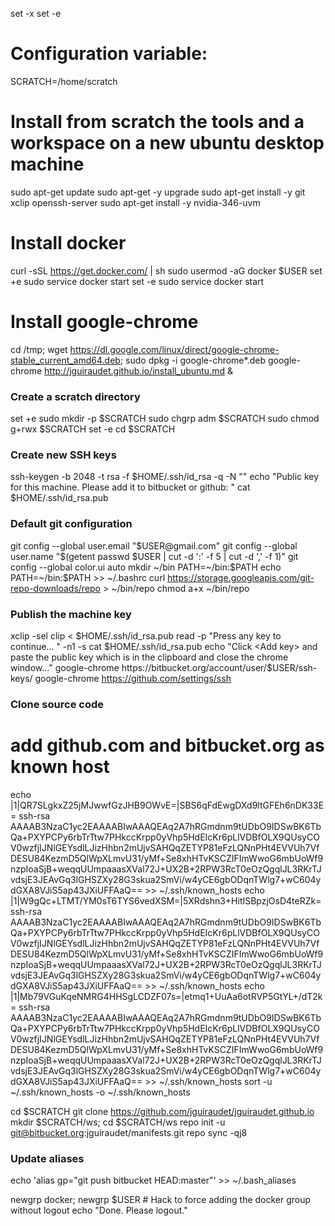 
set -x
set -e

# Configuration variable:
SCRATCH=/home/scratch

# Install from scratch the tools and a workspace on a new ubuntu desktop machine
sudo apt-get update
sudo apt-get -y upgrade
sudo apt-get install -y git xclip openssh-server
sudo apt-get install -y nvidia-346-uvm

# Install docker
curl -sSL https://get.docker.com/ | sh
sudo usermod -aG docker $USER
set +e
sudo service docker start
set -e
sudo service docker start

# Install google-chrome
cd /tmp; wget https://dl.google.com/linux/direct/google-chrome-stable_current_amd64.deb; sudo dpkg -i google-chrome*.deb
google-chrome http://jguiraudet.github.io/install_ubuntu.md &

### Create a scratch directory
set +e
sudo mkdir -p  $SCRATCH
sudo chgrp adm $SCRATCH
sudo chmod g+rwx $SCRATCH
set -e
cd $SCRATCH

### Create new SSH keys
ssh-keygen -b 2048 -t rsa -f $HOME/.ssh/id_rsa -q -N ""
echo "Public key for this machine. Please add it to bitbucket or github: "
cat $HOME/.ssh/id_rsa.pub

### Default git configuration
git config --global user.email "$USER@gmail.com"
git config --global user.name "$(getent passwd $USER | cut -d ':' -f 5 | cut -d ',' -f 1)"
git config --global color.ui auto
mkdir ~/bin
PATH=~/bin:$PATH
echo PATH=~/bin:$PATH >> ~/.bashrc
curl https://storage.googleapis.com/git-repo-downloads/repo > ~/bin/repo
chmod a+x ~/bin/repo

### Publish the machine key
xclip -sel clip < $HOME/.ssh/id_rsa.pub
read -p "Press any key to continue... " -n1 -s
cat $HOME/.ssh/id_rsa.pub
echo "Click <Add key> and paste the public key which is in the clipboard and close the chrome window..."
google-chrome https://bitbucket.org/account/user/$USER/ssh-keys/
google-chrome https://github.com/settings/ssh

### Clone source code

# add github.com and bitbucket.org as known host
echo |1|QR7SLgkxZ25jMJwwfGzJHB9OWvE=|SBS6qFdEwgDXd9ltGFEh6nDK33E= ssh-rsa AAAAB3NzaC1yc2EAAAABIwAAAQEAq2A7hRGmdnm9tUDbO9IDSwBK6TbQa+PXYPCPy6rbTrTtw7PHkccKrpp0yVhp5HdEIcKr6pLlVDBfOLX9QUsyCOV0wzfjIJNlGEYsdlLJizHhbn2mUjvSAHQqZETYP81eFzLQNnPHt4EVVUh7VfDESU84KezmD5QlWpXLmvU31/yMf+Se8xhHTvKSCZIFImWwoG6mbUoWf9nzpIoaSjB+weqqUUmpaaasXVal72J+UX2B+2RPW3RcT0eOzQgqlJL3RKrTJvdsjE3JEAvGq3lGHSZXy28G3skua2SmVi/w4yCE6gbODqnTWlg7+wC604ydGXA8VJiS5ap43JXiUFFAaQ== >> ~/.ssh/known_hosts
echo |1|W9gQc+LTMT/YM0sT6TYS6vedXSM=|5XRdshn3+HitISBpzjOsD4teRZk= ssh-rsa AAAAB3NzaC1yc2EAAAABIwAAAQEAq2A7hRGmdnm9tUDbO9IDSwBK6TbQa+PXYPCPy6rbTrTtw7PHkccKrpp0yVhp5HdEIcKr6pLlVDBfOLX9QUsyCOV0wzfjIJNlGEYsdlLJizHhbn2mUjvSAHQqZETYP81eFzLQNnPHt4EVVUh7VfDESU84KezmD5QlWpXLmvU31/yMf+Se8xhHTvKSCZIFImWwoG6mbUoWf9nzpIoaSjB+weqqUUmpaaasXVal72J+UX2B+2RPW3RcT0eOzQgqlJL3RKrTJvdsjE3JEAvGq3lGHSZXy28G3skua2SmVi/w4yCE6gbODqnTWlg7+wC604ydGXA8VJiS5ap43JXiUFFAaQ== >> ~/.ssh/known_hosts
echo |1|Mb79VGuKqeNMRG4HHSgLCDZF07s=|etmq1+UuAa6otRVP5GtYL+/dT2k= ssh-rsa AAAAB3NzaC1yc2EAAAABIwAAAQEAq2A7hRGmdnm9tUDbO9IDSwBK6TbQa+PXYPCPy6rbTrTtw7PHkccKrpp0yVhp5HdEIcKr6pLlVDBfOLX9QUsyCOV0wzfjIJNlGEYsdlLJizHhbn2mUjvSAHQqZETYP81eFzLQNnPHt4EVVUh7VfDESU84KezmD5QlWpXLmvU31/yMf+Se8xhHTvKSCZIFImWwoG6mbUoWf9nzpIoaSjB+weqqUUmpaaasXVal72J+UX2B+2RPW3RcT0eOzQgqlJL3RKrTJvdsjE3JEAvGq3lGHSZXy28G3skua2SmVi/w4yCE6gbODqnTWlg7+wC604ydGXA8VJiS5ap43JXiUFFAaQ== >> ~/.ssh/known_hosts
sort -u ~/.ssh/known_hosts -o ~/.ssh/known_hosts

cd $SCRATCH
git clone https://github.com/jguiraudet/jguiraudet.github.io
mkdir $SCRATCH/ws; cd $SCRATCH/ws
repo init -u git@bitbucket.org:jguiraudet/manifests.git
repo sync -qj8

### Update aliases
echo 'alias gp="git push bitbucket HEAD:master"' >> ~/.bash_aliases

newgrp docker; newgrp $USER # Hack to force adding the docker group without logout
echo "Done. Please logout."

